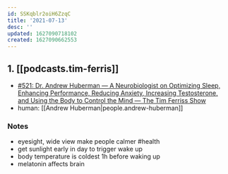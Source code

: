 ```yaml
---
id: SSKqblr2oiH6ZzqC
title: '2021-07-13'
desc: ''
updated: 1627090718102
created: 1627090662553
---
```


## 1. [[podcasts.tim-ferris]]
- [#521: Dr. Andrew Huberman — A Neurobiologist on Optimizing Sleep, Enhancing Performance, Reducing Anxiety, Increasing Testosterone, and Using the Body to Control the Mind — The Tim Ferriss Show](https://overcast.fm/+Kebt4M2TI)
- human: [[Andrew Huberman|people.andrew-huberman]]

### Notes
- eyesight, wide view make people calmer #health
- get sunlight early in day to trigger wake up
- body temperature is coldest 1h before waking up
- melatonin affects brain 
